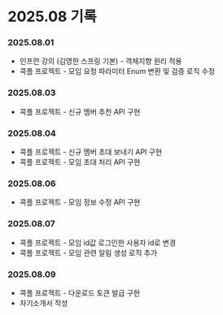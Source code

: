 # 2025.08 기록</br>

### 2025.08.01
* 인프런 강의 (김영한 스프링 기본) - 객체지향 원리 적용 
* 콕플 프로젝트 - 모임 요청 파라미터 Enum 변환 및 검증 로직 수정

### 2025.08.03
* 콕플 프로젝트 - 신규 멤버 추천 API 구현

### 2025.08.04
* 콕플 프로젝트 - 신규 멤버 초대 보내기 API 구현
* 콕플 프로젝트 - 모임 초대 처리 API 구현

### 2025.08.06
* 콕플 프로젝트 - 모임 정보 수정 API 구현

### 2025.08.07
* 콕플 프로젝트 - 모임 id값 로그인한 사용자 id로 변경
* 콕플 프로젝트 - 모임 관련 알림 생성 로직 추가

### 2025.08.09
* 콕플 프로젝트 - 다운로드 토큰 발급 구현
* 자기소개서 작성
